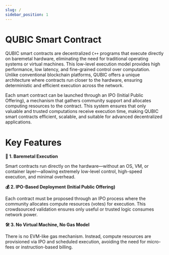 ```yaml
---
slug: /
sidebar_position: 1
---
```


# QUBIC Smart Contract

QUBIC smart contracts are decentralized `C++` programs that execute directly on baremetal hardware, eliminating the need for traditional operating systems or virtual machines. This low-level execution model provides high performance, low latency, and fine-grained control over computation. Unlike conventional blockchain platforms, QUBIC offers a unique architecture where contracts run closer to the hardware, ensuring deterministic and efficient execution across the network.

Each smart contract can be launched through an IPO (Initial Public Offering), a mechanism that gathers community support and allocates computing resources to the contract. This system ensures that only valuable and trusted computations receive execution time, making QUBIC smart contracts efficient, scalable, and suitable for advanced decentralized applications.

# Key Features

**🧠 1. Baremetal Execution**

Smart contracts run directly on the hardware—without an OS, VM, or container layer—allowing extremely low-level control, high-speed execution, and minimal overhead.

**💰 2. IPO-Based Deployment (Initial Public Offering)**

Each contract must be proposed through an IPO process where the community allocates compute resources (votes) for execution. This crowdsourced validation ensures only useful or trusted logic consumes network power.

**🛠 3. No Virtual Machine, No Gas Model**

There is no EVM-like gas mechanism. Instead, compute resources are provisioned via IPO and scheduled execution, avoiding the need for micro-fees or instruction-based billing.
